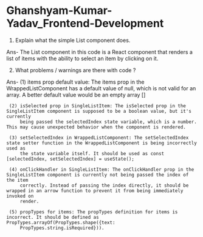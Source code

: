 # Ghanshyam-Kumar-Yadav_Frontend-Development

1. Explain what the simple List component does.

Ans- 
    The List component in this code is a React component that renders a list of items with the ability to select an item by clicking on it.

2. What problems / warnings are there with code ?

Ans- 
     (1) items prop default value: The items prop in the WrappedListComponent has a default value of null, which is not valid for an array. 
          A better default value would be an empty array []

     (2) isSelected prop in SingleListItem: The isSelected prop in the SingleListItem component is supposed to be a boolean value, but it's currently 
         being passed the selectedIndex state variable, which is a number. This may cause unexpected behavior when the component is rendered.

     (3) setSelectedIndex in WrappedListComponent: The setSelectedIndex state setter function in the WrappedListComponent is being incorrectly used as 
         the state variable itself. It should be used as const [selectedIndex, setSelectedIndex] = useState();

     (4) onClickHandler in SingleListItem: The onClickHandler prop in the SingleListItem component is currently not being passed the index of the item 
         correctly. Instead of passing the index directly, it should be wrapped in an arrow function to prevent it from being immediately invoked on 
         render.

     (5) propTypes for items: The propTypes definition for items is incorrect. It should be defined as PropTypes.arrayOf(PropTypes.shape({text: 
         PropTypes.string.isRequired})).
